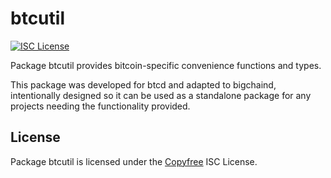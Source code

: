 btcutil
=======

[![ISC License](http://img.shields.io/badge/license-ISC-blue.svg)](http://Copyfree.org)

Package btcutil provides bitcoin-specific convenience functions and types.

This package was developed for btcd and adapted to bigchaind, intentionally
designed so it can be used as a standalone package for any projects
needing the functionality provided.

## License

Package btcutil is licensed under the [Copyfree](http://Copyfree.org) ISC
License.

